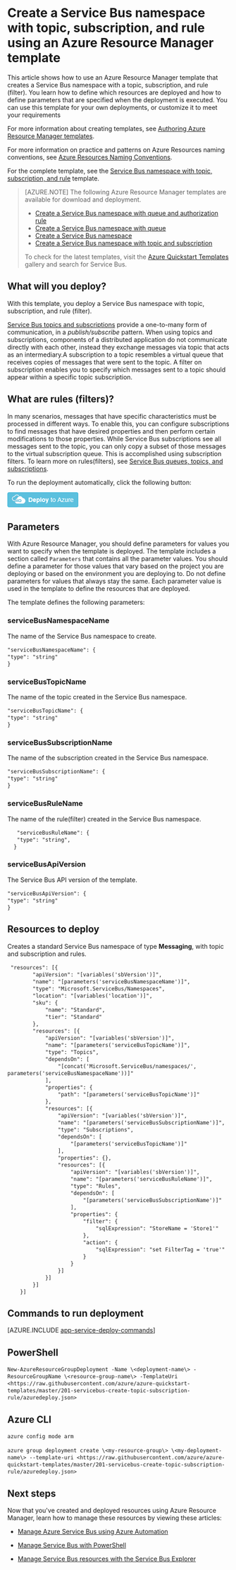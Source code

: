 <properties
    pageTitle="Create a Service Bus namespace with topic, subscription, and rule using an Azure Resource Manager template | Microsoft Azure"
    description="Create a Service Bus namespace with topic, subscription, and rule using Azure Resource Manager template"
    services="service-bus"
    documentationCenter=".net"
    authors="ShubhaVijayasarathy"
    manager="timlt"
    editor=""/>

<tags
    ms.service="service-bus"
    ms.devlang="tbd"
    ms.topic="article"
    ms.tgt_pltfrm="dotnet"
    ms.workload="na"
    ms.date="10/25/2016"
    ms.author="ShubhaVijayasarathy"/>

# Create a Service Bus namespace with topic, subscription, and rule using an Azure Resource Manager template

This article shows how to use an Azure Resource Manager template that creates a Service Bus namespace with a topic, subscription, and rule (filter). You learn how to define which resources are deployed and how to define parameters that are specified when the deployment is executed. You can use this template for your own deployments, or customize it to meet your requirements

For more information about creating templates, see [Authoring Azure Resource Manager templates][].

For more information on practice and patterns on Azure Resources naming conventions, see [Azure Resources Naming Conventions][].

For the complete template, see the [Service Bus namespace with topic, subscription, and rule][] template.

>[AZURE.NOTE] The following Azure Resource Manager templates are available for download and deployment.
>
>-    [Create a Service Bus namespace with queue and authorization rule](service-bus-resource-manager-namespace-auth-rule.md)
>-    [Create a Service Bus namespace with queue](service-bus-resource-manager-namespace-queue.md)
>-    [Create a Service Bus namespace](service-bus-resource-manager-namespace.md)
>-    [Create a Service Bus namespace with topic and subscription](service-bus-resource-manager-namespace-topic.md)
>
>To check for the latest templates, visit the [Azure Quickstart Templates][] gallery and search for Service Bus.

## What will you deploy?

With this template, you deploy a Service Bus namespace with topic, subscription, and rule (filter).

[Service Bus topics and subscriptions](service-bus-queues-topics-subscriptions.md#topics-and-subscriptions) provide a one-to-many form of communication, in a *publish/subscribe* pattern. When using topics and subscriptions, components of a distributed application do not communicate directly with each other, instead they exchange messages via topic that acts as an intermediary.A subscription to a topic resembles a virtual queue that receives copies of messages that were sent to the topic. A filter on subscription enables you to specify which messages sent to a topic should appear within a specific topic subscription.

## What are rules (filters)?

In many scenarios, messages that have specific characteristics must be processed in different ways. To enable this, you can configure subscriptions to find messages that have desired properties and then perform certain modifications to those properties. While Service Bus subscriptions see all messages sent to the topic, you can only copy a subset of those messages to the virtual subscription queue. This is accomplished using subscription filters. To learn more on rules(filters), see [Service Bus queues, topics, and subscriptions][].

To run the deployment automatically, click the following button:

[![Deploy to Azure](./media/service-bus-resource-manager-namespace-topic/deploybutton.png)](https://portal.azure.com/#create/Microsoft.Template/uri/https%3A%2F%2Fraw.githubusercontent.com%2FAzure%2Fazure-quickstart-templates%2Fmaster%2F201-servicebus-create-topic-subscription-rule%2Fazuredeploy.json)

## Parameters

With Azure Resource Manager, you should define parameters for values you want to specify when the template is deployed. The template includes a section called `Parameters` that contains all the parameter values. You should define a parameter for those values that vary based on the project you are deploying or based on the environment you are deploying to. Do not define parameters for values that always stay the same. Each parameter value is used in the template to define the resources that are deployed.

The template defines the following parameters:

### serviceBusNamespaceName

The name of the Service Bus namespace to create.

```
"serviceBusNamespaceName": {
"type": "string"
}
```

### serviceBusTopicName

The name of the topic created in the Service Bus namespace.

```
"serviceBusTopicName": {
"type": "string"
}
```

### serviceBusSubscriptionName

The name of the subscription created in the Service Bus namespace.

```
"serviceBusSubscriptionName": {
"type": "string"
}
```
### serviceBusRuleName

The name of the rule(filter) created in the Service Bus namespace.

```
   "serviceBusRuleName": {
   "type": "string",
  }
```
### serviceBusApiVersion

The Service Bus API version of the template.

```
"serviceBusApiVersion": {
"type": "string"
}
```
## Resources to deploy

Creates a standard Service Bus namespace of type **Messaging**, with topic and subscription and rules.

```
 "resources": [{
        "apiVersion": "[variables('sbVersion')]",
        "name": "[parameters('serviceBusNamespaceName')]",
        "type": "Microsoft.ServiceBus/Namespaces",
        "location": "[variables('location')]",
        "sku": {
            "name": "Standard",
            "tier": "Standard"
        },
        "resources": [{
            "apiVersion": "[variables('sbVersion')]",
            "name": "[parameters('serviceBusTopicName')]",
            "type": "Topics",
            "dependsOn": [
                "[concat('Microsoft.ServiceBus/namespaces/', parameters('serviceBusNamespaceName'))]"
            ],
            "properties": {
                "path": "[parameters('serviceBusTopicName')]"
            },
            "resources": [{
                "apiVersion": "[variables('sbVersion')]",
                "name": "[parameters('serviceBusSubscriptionName')]",
                "type": "Subscriptions",
                "dependsOn": [
                    "[parameters('serviceBusTopicName')]"
                ],
                "properties": {},
                "resources": [{
                    "apiVersion": "[variables('sbVersion')]",
                    "name": "[parameters('serviceBusRuleName')]",
                    "type": "Rules",
                    "dependsOn": [
                        "[parameters('serviceBusSubscriptionName')]"
                    ],
                    "properties": {
                        "filter": {
                            "sqlExpression": "StoreName = 'Store1'"
                        },
                        "action": {
                            "sqlExpression": "set FilterTag = 'true'"
                        }
                    }
                }]
            }]
        }]
    }]
```

## Commands to run deployment

[AZURE.INCLUDE [app-service-deploy-commands](../../includes/app-service-deploy-commands.md)]

## PowerShell

```
New-AzureResourceGroupDeployment -Name \<deployment-name\> -ResourceGroupName \<resource-group-name\> -TemplateUri <https://raw.githubusercontent.com/azure/azure-quickstart-templates/master/201-servicebus-create-topic-subscription-rule/azuredeploy.json>
```

## Azure CLI

```
azure config mode arm

azure group deployment create \<my-resource-group\> \<my-deployment-name\> --template-uri <https://raw.githubusercontent.com/azure/azure-quickstart-templates/master/201-servicebus-create-topic-subscription-rule/azuredeploy.json>
```

## Next steps

Now that you've created and deployed resources using Azure Resource Manager, learn how to manage these resources by viewing these articles:

- [Manage Azure Service Bus using Azure Automation](service-bus-automation-manage.md)
- [Manage Service Bus with PowerShell](service-bus-powershell-how-to-provision.md)
- [Manage Service Bus resources with the Service Bus Explorer](https://code.msdn.microsoft.com/Service-Bus-Explorer-f2abca5a)


  [Authoring Azure Resource Manager templates]: ../resource-group-authoring-templates.md
  [Azure Quickstart Templates]: https://azure.microsoft.com/documentation/templates/?term=service+bus
  [Learn more about Service Bus topics and subscriptions]: service-bus-queues-topics-subscriptions.md
  [Using Azure PowerShell with Azure Resource Manager]: ../powershell-azure-resource-manager.md
  [Using the Azure CLI for Mac, Linux, and Windows with Azure Resource Management]: ../xplat-cli-azure-resource-manager.md
  [Azure Resources Naming Conventions]: https://azure.microsoft.com/en-us/documentation/articles/guidance-naming-conventions/
  [Service Bus namespace with topic, subscription, and rule]: https://github.com/Azure/azure-quickstart-templates/blob/master/201-servicebus-create-topic-subscription-rule/
  [Service Bus queues, topics, and subscriptions]:service-bus-queues-topics-subscriptions.md
  
